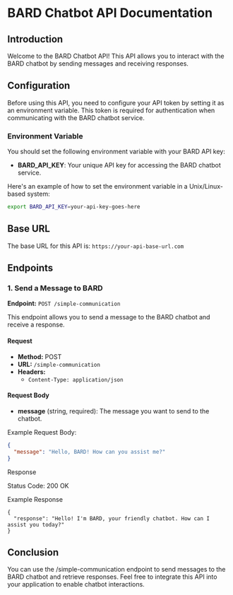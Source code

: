 # BARD Chatbot API Documentation

## Introduction

Welcome to the BARD Chatbot API! This API allows you to interact with the BARD chatbot by sending messages and receiving responses.

## Configuration

Before using this API, you need to configure your API token by setting it as an environment variable. This token is required for authentication when communicating with the BARD chatbot service.

### Environment Variable

You should set the following environment variable with your BARD API key:

- **BARD_API_KEY**: Your unique API key for accessing the BARD chatbot service.

Here's an example of how to set the environment variable in a Unix/Linux-based system:

```bash
export BARD_API_KEY=your-api-key-goes-here
```

## Base URL

The base URL for this API is: `https://your-api-base-url.com`

## Endpoints

### 1. Send a Message to BARD

**Endpoint:** `POST /simple-communication`

This endpoint allows you to send a message to the BARD chatbot and receive a response.

#### Request

- **Method:** POST
- **URL:** `/simple-communication`
- **Headers:**
  - `Content-Type: application/json`

#### Request Body

- **message** (string, required): The message you want to send to the chatbot.

Example Request Body:

```json
{
  "message": "Hello, BARD! How can you assist me?"
}
```

Response

Status Code: 200 OK




Example Response

```
{
  "response": "Hello! I'm BARD, your friendly chatbot. How can I assist you today?"
}

```

## Conclusion
You can use the /simple-communication endpoint to send messages to the BARD chatbot and retrieve responses. Feel free to integrate this API into your application to enable chatbot interactions.

